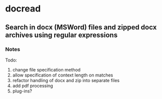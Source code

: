# docread

## Search in docx (MSWord) files and zipped docx archives using regular expressions

### Notes

Todo:

1. change file specification method
2. allow specification of context length on matches
3. refactor handling of docx and zip into separate files
4. add pdf processing
5. plug-ins?
